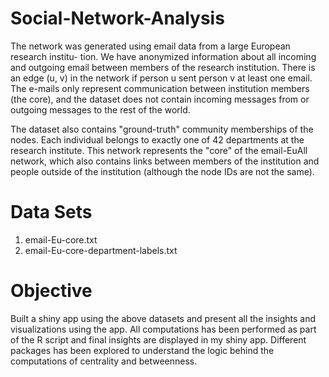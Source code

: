 # Social-Network-Analysis

The network was generated using email data from a large European research institu-
tion. We have anonymized information about all incoming and outgoing email between
members of the research institution. There is an edge (u, v) in the network if person
u sent person v at least one email. The e-mails only represent communication between
institution members (the core), and the dataset does not contain incoming messages
from or outgoing messages to the rest of the world.

The dataset also contains "ground-truth" community memberships of the nodes.
Each individual belongs to exactly one of 42 departments at the research institute.
This network represents the "core" of the email-EuAll network, which also contains
links between members of the institution and people outside of the institution (although
the node IDs are not the same).

# Data Sets
1) email-Eu-core.txt
2) email-Eu-core-department-labels.txt

# Objective
Built a shiny app using the above datasets and present all the insights and visualizations using the app. All computations has been performed as part of the R script and final insights are displayed in my shiny app. Different packages has been explored to understand the logic behind the computations of centrality and betweenness.
